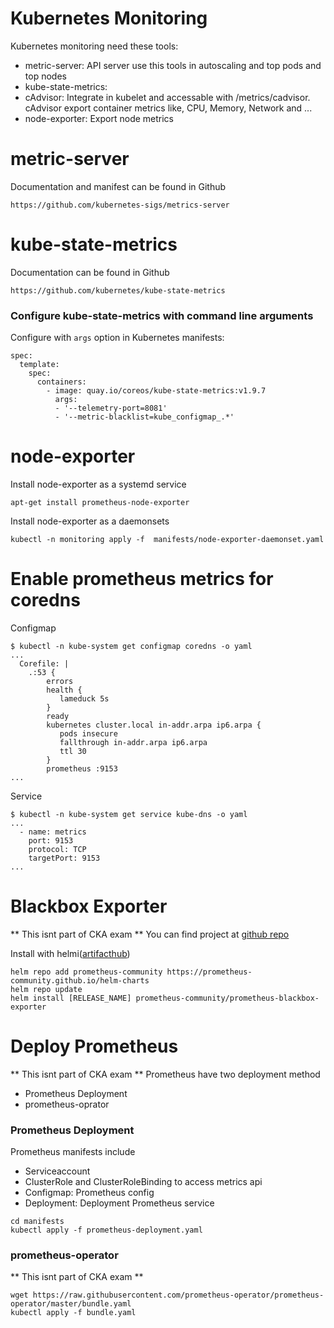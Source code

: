 # Kubernetes Monitoring
Kubernetes monitoring need these tools:
* metric-server: API server use this tools in autoscaling and top pods and top nodes
* kube-state-metrics: 
* cAdvisor: Integrate in kubelet and accessable with /metrics/cadvisor. cAdvisor export container metrics like, CPU, Memory, Network and ...
* node-exporter: Export node metrics


# metric-server
Documentation and manifest can be found in Github  
```
https://github.com/kubernetes-sigs/metrics-server
```

# kube-state-metrics 
Documentation can be found in Github
```
https://github.com/kubernetes/kube-state-metrics
```

### Configure kube-state-metrics with command line arguments
Configure with `args` option in Kubernetes manifests:
```
spec:
  template:
    spec:
      containers:
        - image: quay.io/coreos/kube-state-metrics:v1.9.7
          args:
          - '--telemetry-port=8081'
          - '--metric-blacklist=kube_configmap_.*'
```

# node-exporter
Install node-exporter as a systemd service  
```
apt-get install prometheus-node-exporter
```

Install node-exporter as a daemonsets
```
kubectl -n monitoring apply -f  manifests/node-exporter-daemonset.yaml
```

# Enable prometheus metrics for coredns
Configmap  
```
$ kubectl -n kube-system get configmap coredns -o yaml
...
  Corefile: |
    .:53 {
        errors
        health {
           lameduck 5s
        }
        ready
        kubernetes cluster.local in-addr.arpa ip6.arpa {
           pods insecure
           fallthrough in-addr.arpa ip6.arpa
           ttl 30
        }
        prometheus :9153
...
```

Service
```
$ kubectl -n kube-system get service kube-dns -o yaml
...
  - name: metrics
    port: 9153
    protocol: TCP
    targetPort: 9153
...
```

# Blackbox Exporter
** This isnt part of CKA exam **
You can find project at [github repo](https://github.com/prometheus/blackbox_exporter)  

Install with helmi([artifacthub](https://artifacthub.io/packages/helm/prometheus-community/prometheus-blackbox-exporter))
```
helm repo add prometheus-community https://prometheus-community.github.io/helm-charts
helm repo update
helm install [RELEASE_NAME] prometheus-community/prometheus-blackbox-exporter
```

# Deploy Prometheus 
** This isnt part of CKA exam **
Prometheus have two deployment method
* Prometheus Deployment
* prometheus-oprator

### Prometheus Deployment
Prometheus manifests include
* Serviceaccount
* ClusterRole and ClusterRoleBinding to access metrics api
* Configmap: Prometheus config
* Deployment: Deployment Prometheus service

```
cd manifests
kubectl apply -f prometheus-deployment.yaml
```

### prometheus-operator
** This isnt part of CKA exam **

```
wget https://raw.githubusercontent.com/prometheus-operator/prometheus-operator/master/bundle.yaml
kubectl apply -f bundle.yaml
```

